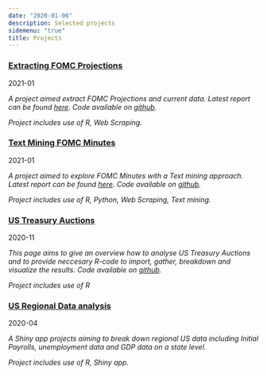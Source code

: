 ```yaml
---
date: "2020-01-06"
description: Selected projects
sidemenu: "true"
title: Projects
---
```


### [Extracting FOMC Projections](https://cnordenlow.com/post/2021-01-21-project-extracting-fomc-projections/)
2021-01

*A project aimed extract FOMC Projections and current data. Latest report can be found [here](https://cnordenlow.github.io/fomc-projections/). Code available on [github](https://github.com/cnordenlow/fomc-projections).*

*Project includes use of R, Web Scraping.* 


### [Text Mining FOMC Minutes](https://cnordenlow.com/post/2021-01-10-text-mining-fomc/)
2021-01

*A project aimed to explore FOMC Minutes with a Text mining approach. Latest report can be found [here](https://cnordenlow.github.io/text-mining-fomc/). Code available on [github](https://github.com/cnordenlow/text-mining-fomc).*

*Project includes use of R, Python, Web Scraping, Text mining.* 


### [US Treasury Auctions](https://cnordenlow.github.io/treasuryAuctions/main)
2020-11

*This page aims to give an overview how to analyse US Treasury Auctions and to provide neccesary R-code to import, gather, breakdown and visualize the results. Code available on [github](https://github.com/cnordenlow/treasuryAuctions).*

*Project includes use of R* 


### [US Regional Data analysis](https://cnordenlow.shinyapps.io/us_regional_data/)
2020-04

*A Shiny app projects aiming to break down regional US data including Initial Payrolls, unemployment data and GDP data on a state level.*

*Project includes use of R, Shiny app.* 

